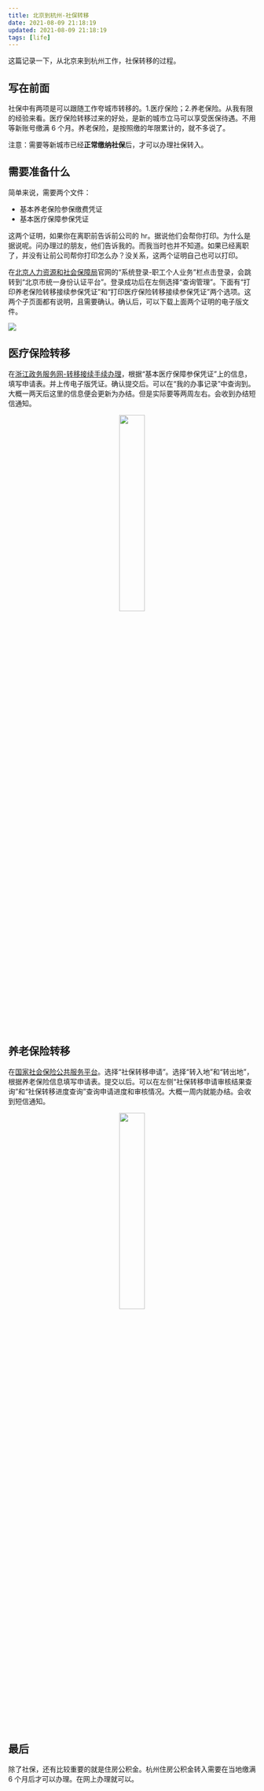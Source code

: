 ```yaml
---
title: 北京到杭州-社保转移
date: 2021-08-09 21:18:19
updated: 2021-08-09 21:18:19
tags: [life]
---
```


这篇记录一下，从北京来到杭州工作，社保转移的过程。

## 写在前面

社保中有两项是可以跟随工作夸城市转移的。1.医疗保险；2.养老保险。<!-- more -->从我有限的经验来看。医疗保险转移过来的好处，是新的城市立马可以享受医保待遇。不用等新账号缴满 6 个月。养老保险，是按照缴的年限累计的，就不多说了。

注意：需要等新城市已经**正常缴纳社保**后，才可以办理社保转入。

## 需要准备什么

简单来说，需要两个文件：

- 基本养老保险参保缴费凭证
- 基本医疗保障参保凭证

这两个证明，如果你在离职前告诉前公司的 hr。据说他们会帮你打印。为什么是据说呢。问办理过的朋友，他们告诉我的。而我当时也并不知道。如果已经离职了，并没有让前公司帮你打印怎么办？没关系，这两个证明自己也可以打印。

在[北京人力资源和社会保障局](http://rsj.beijing.gov.cn/csibiz/)官网的“系统登录-职工个人业务”栏点击登录，会跳转到“北京市统一身份认证平台”。登录成功后在左侧选择“查询管理”。下面有“打印养老保险转移接续参保凭证”和“打印医疗保险转移接续参保凭证”两个选项。这两个子页面都有说明，且需要确认。确认后，可以下载上面两个证明的电子版文件。

![](https://s.eirture.cn/pics/iShot2021-08-09%2021.37.23.png)

## 医疗保险转移

在[浙江政务服务网-转移接续手续办理](https://recept.zjzwfw.gov.cn/online/accept#/accept/form?matterType=powerDirectory&matterId=101200351&syncUserType=true&useDetailNew=true&endpoint=online&sequenceNo=5b9dff1107b642f99e0c10a444c5ce81&viewId=Form&config=%7B%22viewId%22%3A%22Form%22%7D)，根据“基本医疗保障参保凭证”上的信息，填写申请表。并上传电子版凭证。确认提交后。可以在“我的办事记录”中查询到。大概一两天后这里的信息便会更新为办结。但是实际要等两周左右。会收到办结短信通知。

<p align="center">
<img src="https://s.eirture.cn/pics/IMG_F63B8AB4E7A5-1.jpeg" width="32%">
</p>

## 养老保险转移

在[国家社会保险公共服务平台](http://si.12333.gov.cn/1789580.jhtml)。选择“社保转移申请”。选择“转入地”和“转出地”，根据养老保险信息填写申请表。提交以后。可以在左侧“社保转移申请审核结果查询”和“社保转移进度查询”查询申请进度和审核情况。大概一周内就能办结。会收到短信通知。

<p align="center">
<img src="https://s.eirture.cn/pics/IMG_6299.JPEG" width="32%"/>
</p>

## 最后

除了社保，还有比较重要的就是住房公积金。杭州住房公积金转入需要在当地缴满 6 个月后才可以办理。在网上办理就可以。
